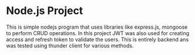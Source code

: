 # Node.js Project

This is simple nodejs program that uses libraries like express.js, mongoose to perform CRUD operations. In this project JWT was also used for creating access and refresh token to validate the users. This is entirely backend ans was tested using thunder client for various methods.
